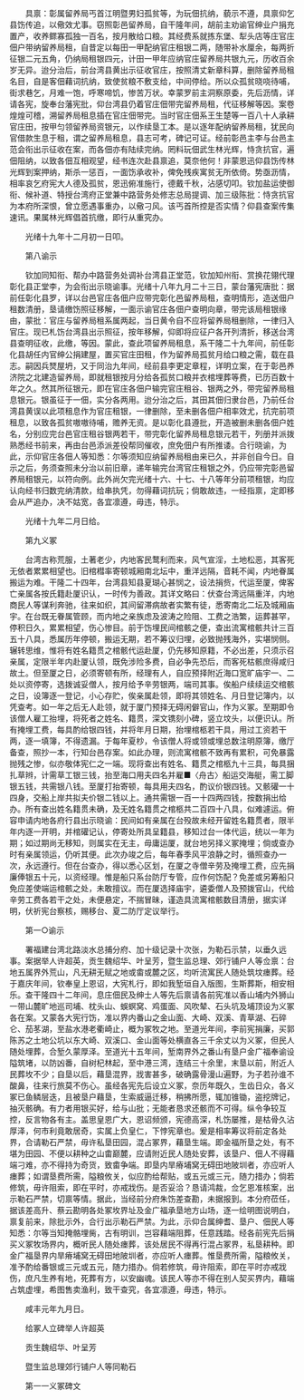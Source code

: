 <!-- { "loadSidebar": true } -->
　　具禀：彰属留养局丐首江明暨男妇孤贫等，为玩佃抗纳，藐示不遵，具禀仰乞县饬传追，以儆效尤事。窃照彰邑留养局，自干隆年间，胡前主劝谕官绅业户捐充置产，收养鳏寡孤独一百名，按月散给口粮。其经费系就拣东堡、犁头店等庄官庄佃户带纳留养局租，自昔定以每田一甲配纳官庄租银二两，随带补水厘余，每两折征银二元五角，仍纳局租银四元，计田一甲年应纳官庄留养局共银九元，历收百余岁无异。迨分治后，前台湾县黄出示征收官庄，按照清丈新章科算，删除留养局租名目，自是客佃藉词抗纳，致使贫粮不敷支给，中间停给。所以众孤贫晓哓待哺，街求巷乞，月难一饱，呼寒啼饥，惨苦万状。幸蒙罗前主洞察原委，先后沥情，详请各宪，旋奉台藩宪批，仰台湾县仍着官庄佃带完留养局租，代征移解等因。案卷煌煌可稽，溯留养局租息插在官庄佃带完。当时官庄佃系王生楚等一百八十人承耕官庄田，按甲匀领留养局资银元，以作续垦工本。是以逐年配纳留养局租，犹民向官借款生息于租，谓之留养局租息，县志可考，碑记可证。经前彰邑主李与台邑主范会衔出示征收在案，而各佃亦有陆续完纳。罔料玩佃武生林光辉，恃贪抗官，遍佃阻纳，以致各佃互相观望，经书连次赴县禀追，莫奈他何！非蒙恩迅仰县饬传林光辉到案押纳，斯杀一惩百，一面饬承收补，俾免残疾寓贫无所依倚。势亟沥情，相率哀乞府宪大人德及孤贫，恩迅俯准施行，德戴千秋，沾感切叩。钦加盐运使御衔、候补道、特授台湾府正堂兼中路营务处修志总局提调、加三级陈批：恃贪抗官为本府所深恨，曾立愿遇事重办，以儆刁风。该丐首所控是否实情？仰县查案传集速讯。果属林光辉倡首抗缴，即行从重究办。

　　光绪十九年十二月初一日叩。

　　第八谕示

　　钦加同知衔、帮办中路营务处调补台湾县正堂范，钦加知州衔、赏换花翎代理彰化县正堂李，为会衔出示晓谕事。光绪十八年九月二十三日，蒙台藩宪唐批：据前任彰化县罗，详以台邑官庄各佃户应带完彰化邑留养局租，查明情形，造送佃户租数清册，垦请缴饬照征移解，一面示谕官庄各佃户查明向章，带完该局租银缘由，蒙批：官庄与留养局租系属两起，当日黄令自不应将留养局租删除，一律归入官庄。现已札饬台湾县出示照征，按年移解，仰即将应征户各开列清折，移送台湾县查明征收，此缴，等因。蒙此，查此项留养局租息，系干隆二十九年间，前任彰化县胡任内官绅公捐建屋，置买官庄田租，作为留养局孤贫月给口粮之需，载在县志。嗣因兵燹屋坍，又于同治九年间，经前县李更定章程，详明立案，在于彰邑养济院之北建造留养局，即就租银按月分给各孤贫口粮并衣棺埋葬等费，已历百数十年之久。然其所征银元，即在官庄各佃户输完官庄租谷、银两之外，带完留养局租息银元。银虽征于一佃，实分各两用。迨分治之后，其田其佃归隶台邑，乃前任台湾县黄误以此项租息作为官庄租银，一律删除，至未删各佃户相率效尤，抗完前项租息，以致各孤贫嗷嗷待哺，赡养无资。是以彰化县遵批，开造被删未删各佃户姓名，分别应完台邑官庄租谷银两若干，带完彰化留养局租息银元若干，列册并派拨熟悉经书前来，再由台邑添派差役帮同催收，庶免佃户有所推诿。合行晓谕，为此，示仰官庄各佃人等知悉：尔等须知应纳留养局租由来已久，并非创自今日。自示之后，务须查照未分治以前旧章，递年输完台湾官庄租银之外，仍应带完彰邑留养局租银元，以符向例。此外尚欠完光绪十六、十七、十八等年分前项租银，均应认向经书归数完纳清款，给串执凭，勿得藉词抗玩；倘敢故违，一经指禀，定即移会从严追办，决不姑宽，各宜凛遵，毋违，特示。

　　光绪十九年二月日给。

　　第九义冢

　　台湾古称荒服，土著老少，内地客民鹜利而来，风气宣淫，土地松恶，其客死无依者累累相望也。旧棺槥率寄顿城厢南北坛中，重洋远隔，音耗不闻，内地眷属搬运为难。干隆二十四年，台湾县知县夏瑚心甚悯之，设法捐赀，代运至厦，俾客亡亲属各按氏籍赴厦识认，一时传为善政。其详文略曰：伏查台湾远隔重洋，内地商民人等谋利奔驰，往来如织，其间留滞病故者实繁有徒，悉寄南北二坛及城厢庙宇。在台既无眷属管顾，而内地之亲族虑及波涛之险阻、工费之浩繁，运葬甚罕，停积日久，累累相望，伤心惨目。前于饬埋民间棺骸之便，查出流寓棺骸共计三百五十八具，悉属历年停顿，搬运无期，若不筹议归埋，必致抛残海外，实堪悯侧。辗转思维，惟将有姓名籍贯之棺骸代运赴厦，仍先移知原籍，不必出差，只须示召亲属，定限半年内赴厦认领，既免涉险多费，自必争先恐后，而客死枯骸庶得咸归故土。但至厦之日，必须寄顿有所，经理有人，自应预择附近海口宽旷庙宇一、二处以资停寄，选拨诚妥僧人，按月给予辛劳银两，端司其事。俟船户续续运交棺骸之日，设簿逐一登记，小心存贮，俟亲属赴领，即将其领姓名、月日登记簿内，以凭查考。如一年之后无人赴领，就于厦门预择无碍闲僻官山，作为义冢。至期即令该僧人雇工抬埋，将死者之姓名、籍贯，深文镌刻小碑，竖立坟头，以便识认。所有掩埋工费，每具酌给银四钱，并将年月日期，抬埋棺柩若干具，用过工资若干两，逐一填簿，不得遗漏。于每年夏杪，令该僧人将或领或埋总数注明原簿，缴厅备查，照抄一本，行知台邑存案。如此办理，则流寓棺骸不致再有累积，可免暴露抛残之惨，似亦敬体宪仁之一端。现将查出有姓名、籍贯之棺柩九十三具，每具捆扎草辫，计需草工银三钱，抬至海口用夫四名并雇■〈舟古〉船运交海艇，需工脚银五钱，共需银八钱。至厦打抬寄顿，每具用夫四名，酌议价银四钱。又骸礶一十四身，交船上岸共拟夫价银二钱以上。通共需银一百一十四两四钱，按数捐出给办。所有查出姓名籍贯未确，及无姓名籍贯之棺柩共二百四十八具，似难遽运。俯容申请内地各府行县出示晓谕：民间如有亲属在台殁故未经开留姓名籍贯者，限半年内逐一开明，并棺礶记认，停寄处所具呈籍县，移知过台一体代运，统以一年为期；如过期尚无移知，则属实在无主，毋庸运厦，就台地另择义冢掩埋；倘或查办时有亲属领运，仍听其便。此次办竣之后，每年春季风平浪静之时，循照查办一次，永远遵行。但在台查办，得以悉心区划，在厦之寺僧辛劳及掩埋工费，应先捐廉俸银五十元，以资经理。惟是船只系台防厅专管，应作何饬配？免差或另筹船只免应差使端运棺骸之处，未敢擅议。而在厦选择庙宇，遴委僧人及预拨官山，代给辛劳工费各若干之处，未便悬定，不揣冒昧，谨造具流寓棺骸数目清册，据实详明，伏祈宪台察核，赐移台、夏二防厅定议举行。

　　第一○谕示

　　署福建台湾北路淡水总捕分府、加十级记录十次张，为勒石示禁，以垂久远事。案据举人许超英，贡生魏绍华、叶呈芳，暨生监总理、郊行铺户人等佥禀：台地五属界外荒山，凡无耕无赋之地或畬或麓之区，均听流寓民人随处筑坟瘗葬。经于嘉庆年间，钦奉皇上恩诏，大宪札行，即如我堑垣自入版图，生斯葬斯，相安相乐。查干隆四十二年间，息庄佃民及绅士人等先后禀请各前宪准以香山埔内外狮山一带山麓旷地巡司埔、枕头山、蜈螟窝、鸡蛋面、风吹辇、石头坑及埔顶设为义冢各在案。又蒙各大宪行饬，准以界内番山之金山面、大崎、双溪、青草湖、石碎仑、茄苳湖，至盐水港老衢崎止，概为冢牧之地。至道光年间，李前宪捐廉，买郭陈苏之土地公坑以东大崎、双溪口、金山面等处横直各三千余丈以为义冢，但民人随处埋葬，合堑久蒙厚泽。至道光十五年间，堑南界外之番山有垦户金广福奉谕设隘筑堵，以防凶番，自树杞林起，至中港三湾，连结三十余里，末垦以前，附近人民葬坆不少；自垦以后，藉垦混界，戕害甚多，破确露骨漫山遍野，为子若孙谁不酸鼻，往来行旅莫不伤心。虽经各宪先后设立义冢，奈历年既久，生齿日众，各义冢已鱼鳞层迭，且被垦户藉垦，生索威逼迁移，稍拂所愿，辄加锥锄，盗挖牌记，抽灭骸确。有力者用银买好，给与山批；无能者恳求还骸而不可得。纵令争较互控，反言物各有主。盖思皇恩广大，恩诏频颁，宪德高深，札饬屡推，是枯骨久沾厚泽，何市利竟敢居奇，实属上负皇仁，下悖宪章也。爰是相率筹议将前定各处界，合请勒石严禁，毋许私垦田园，混占冢界，藉垦生端。即金福所垦之处，有不堪为田园、不便以耕种之山畬巅麓，应请附近民人随处安葬，该垦户、佃人不得藉端刁难，亦不得持为奇货，致畬争端。即垦内旱瘠埔窝无碍田地陂圳者，亦应听人瘗葬；如谓垦费所需，隘粮攸关，似应酌给帮贴，或五元或三元，随力措办；倘若修筑，毋许阻索，即在平时，亦戒戕伤。是否妥洽？恳请鸿裁，佥乞恩准核案，出示勒石严禁，切禀等情。据此，当经前分府朱饬差查勘，未据报到。本分府莅任，据该差高升、蔡云勘明各处冢坆界址及金广福承垦地方山场，逐一绘明图说明白，禀复前来，除批示外，合行出示勒石严禁。为此，示仰合属绅耆、垦户、佃民人等知悉：尔等当知掩骼埋胔，古有明训，岂容藉端阻葬，任意践踏。经各前宪先后捐买义冢牧场界内，概听民人随处瘗葬，该处居民不得再行混占冢界，私垦耕种。即金广福垦界内旱瘠埔窝无碍田地陂圳者，亦应听人瘗葬。惟垦费所需，隘粮攸关，准予酌给番银或三元或五元，随力措办。倘若修筑，毋许阻索，即在平时亦戒戕伤，庶凡生养有地，死葬有方，以安幽魂。该民人等亦不得在别人契买界内，藉端占筑虚埋，希图售卖渔利，致干查究，各宜凛遵，毋违，特示。

　　咸丰元年九月日。

　　给冢人立碑举人许超英

　　贡生魏绍华、叶呈芳

　　暨生监总理郊行铺户人等同勒石

　　第一一义冢碑文

